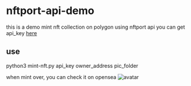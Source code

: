 # nftport-api-demo
this is a demo
mint nft collection on polygon using nftport api
you can get api_key [here](https://www.nftport.xyz/sign-up)

## use
python3 mint-nft.py api_key owner_address pic_folder

when mint over, you can check it on opensea
![avatar](https://user-images.githubusercontent.com/17927461/163815403-a42c0313-46d5-4e3d-bc02-c743d73c173a.JPG)

